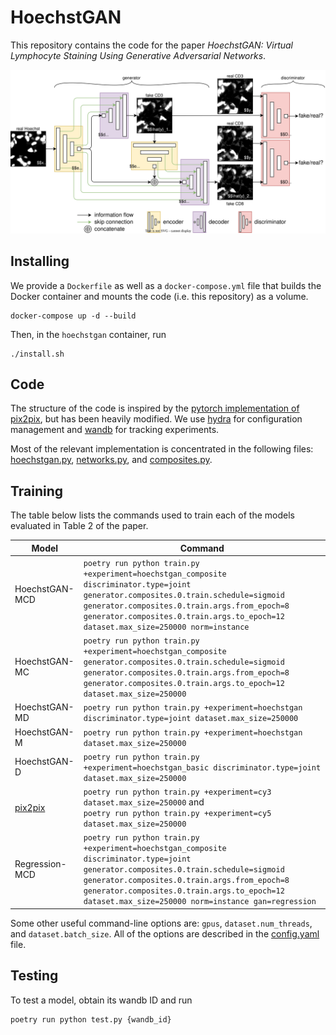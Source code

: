 HoechstGAN
==========

This repository contains the code for the paper *HoechstGAN: Virtual Lymphocyte Staining Using Generative Adversarial
Networks*.

![](img/hoechstgan_notex.svg)

## Installing
We provide a `Dockerfile` as well as a `docker-compose.yml` file that builds the Docker container and mounts the code (i.e. this repository) as a volume.
```
docker-compose up -d --build
```
Then, in the `hoechstgan` container, run
```
./install.sh
```

## Code
The structure of the code is inspired by the [pytorch implementation of pix2pix](https://github.com/junyanz/pytorch-CycleGAN-and-pix2pix), but has been heavily modified.
We use [hydra](https://hydra.cc) for configuration management and [wandb](http://wandb.ai) for tracking experiments.

Most of the relevant implementation is concentrated in the following files: [hoechstgan.py](hoechstgan/models/hoechstgan.py), [networks.py](hoechstgan/models/networks.py), and [composites.py](hoechstgan/util/composites.py).

## Training
The table below lists the commands used to train each of the models evaluated in Table 2 of the paper.

| Model                                       | Command                                                                                                                                                                                                                                                                                |
| ------------------------------------------- | -------------------------------------------------------------------------------------------------------------------------------------------------------------------------------------------------------------------------------------------------------------------------------------- |
| HoechstGAN-MCD                              | `poetry run python train.py +experiment=hoechstgan_composite discriminator.type=joint generator.composites.0.train.schedule=sigmoid generator.composites.0.train.args.from_epoch=8 generator.composites.0.train.args.to_epoch=12 dataset.max_size=250000 norm=instance`                |
| HoechstGAN-MC                               | `poetry run python train.py +experiment=hoechstgan_composite generator.composites.0.train.schedule=sigmoid generator.composites.0.train.args.from_epoch=8 generator.composites.0.train.args.to_epoch=12 dataset.max_size=250000`                                                       |
| HoechstGAN-MD                               | `poetry run python train.py +experiment=hoechstgan discriminator.type=joint dataset.max_size=250000`                                                                                                                                                                                   |
| HoechstGAN-M                                | `poetry run python train.py +experiment=hoechstgan dataset.max_size=250000`                                                                                                                                                                                                            |
| HoechstGAN-D                                | `poetry run python train.py +experiment=hoechstgan_basic discriminator.type=joint dataset.max_size=250000`                                                                                                                                                                             |
| [pix2pix](https://arxiv.org/abs/1611.07004) | `poetry run python train.py +experiment=cy3 dataset.max_size=250000` and <br> `poetry run python train.py +experiment=cy5 dataset.max_size=250000`                                                                                                                                     |
| Regression-MCD                              | `poetry run python train.py +experiment=hoechstgan_composite discriminator.type=joint generator.composites.0.train.schedule=sigmoid generator.composites.0.train.args.from_epoch=8 generator.composites.0.train.args.to_epoch=12 dataset.max_size=250000 norm=instance gan=regression` |

Some other useful command-line options are: `gpus`, `dataset.num_threads`, and `dataset.batch_size`. 
All of the options are described in the [config.yaml](conf/config.yaml) file.

## Testing
To test a model, obtain its wandb ID and run
```
poetry run python test.py {wandb_id}
```
